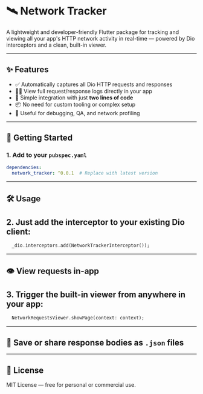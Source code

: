 # 🛰️ Network Tracker

A lightweight and developer-friendly Flutter package for tracking and viewing all your app's HTTP network activity in real-time — powered by Dio interceptors and a clean, built-in viewer.

---

## ✨ Features

- ✅ Automatically captures all Dio HTTP requests and responses
- 🕵️‍♂️ View full request/response logs directly in your app
- 📱 Simple integration with just **two lines of code**
- 📦 No need for custom tooling or complex setup
- 🧩 Useful for debugging, QA, and network profiling

---

## 🚀 Getting Started
### 1. Add to your `pubspec.yaml`

```yaml
dependencies:
  network_tracker: ^0.0.1  # Replace with latest version
```

---------

## 🛠️ Usage
## 2. Just add the interceptor to your existing Dio client:

```dart
  _dio.interceptors.add(NetworkTrackerInterceptor());
```

---------

## 👁️ View requests in-app
## 3. Trigger the built-in viewer from anywhere in your app:

```dart
  NetworkRequestsViewer.showPage(context: context);
```

---------

## 💾 Save or share response bodies as `.json` files

---------

## 📂 License

MIT License — free for personal or commercial use.